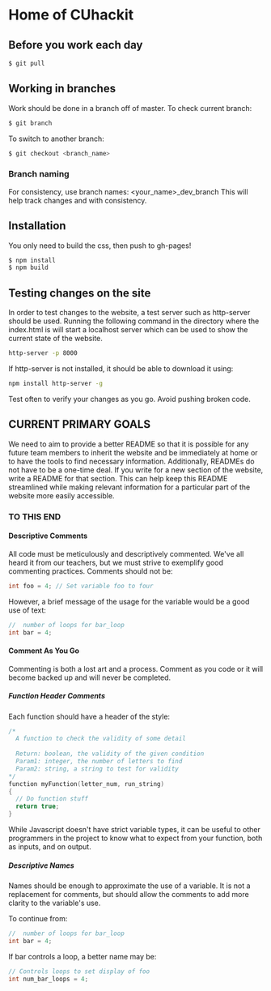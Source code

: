 # Home of CUhackit

## Before you work each day

```bash
$ git pull
```

## Working in branches
Work should be done in a branch off of master. To check current branch:

```bash
$ git branch
```

To switch to another branch:

```bash
$ git checkout <branch_name>
```

### Branch naming
For consistency, use branch names: <your_name>_dev_branch
This will help track changes and with consistency.

## Installation

You only need to build the css, then push to gh-pages!

```bash
$ npm install
$ npm build

```

## Testing changes on the site

In order to test changes to the website, a test server such as http-server should be used.
Running the following command in the directory where the index.html is will start a localhost
server which can be used to show the current state of the website.

```bash
http-server -p 8000
```

If http-server is not installed, it should be able to download it using:

```bash
npm install http-server -g
```

Test often to verify your changes as you go. Avoid pushing broken code.

## CURRENT PRIMARY GOALS

  We need to aim to provide a better README so that it is possible for any
future team members to inherit the website and be immediately at home or to
have the tools to find necessary information.
  Additionally, READMEs do not have to be a one-time deal. If you write for 
a new section of the website, write a README for that section. This can help
keep this README streamlined while making relevant information for a particular
part of the website more easily accessible. 

### TO THIS END
#### Descriptive Comments
  All code must be meticulously and descriptively commented. We've all heard
it from our teachers, but we must strive to exemplify good commenting practices.
Comments should not be:

```c
int foo = 4; // Set variable foo to four
```
   However, a brief message of the usage for the variable would be a good use of 
text:

```c
//  number of loops for bar_loop
int bar = 4; 
```

#### Comment As You Go
 
  Commenting is both a lost art and a process. Comment as you code or it will
become backed up and will never be completed.

##### Function Header Comments

Each function should have a header of the style:

```c
/*
  A function to check the validity of some detail
  
  Return: boolean, the validity of the given condition
  Param1: integer, the number of letters to find
  Param2: string, a string to test for validity 
*/
function myFunction(letter_num, run_string)
{
  // Do function stuff
  return true;
}
```

While Javascript doesn't have strict variable types, 
it can be useful to other programmers in the project
to know what to expect from your function, both as inputs, and on output.

##### Descriptive Names

  Names should be enough to approximate the use of a variable. It is not a
replacement for comments, but should allow the comments to add more clarity
to the variable's use. 

To continue from:

```c 
//  number of loops for bar_loop
int bar = 4;
```

If bar controls a loop, a better name may be:

```c
// Controls loops to set display of foo
int num_bar_loops = 4;
```








